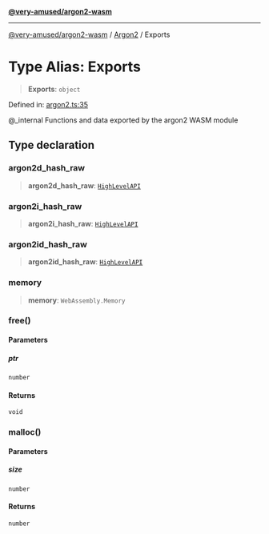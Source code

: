 [**@very-amused/argon2-wasm**](../../../README.md)

***

[@very-amused/argon2-wasm](../../../globals.md) / [Argon2](../README.md) / Exports

# Type Alias: Exports

> **Exports**: `object`

Defined in: [argon2.ts:35](https://github.com/very-amused/argon2-wasm/blob/d2c98b3f3c11a34c56f3a6037963e996a19288c8/src/argon2.ts#L35)

@_internal
Functions and data exported by the argon2 WASM module

## Type declaration

### argon2d\_hash\_raw

> **argon2d\_hash\_raw**: [`HighLevelAPI`](HighLevelAPI.md)

### argon2i\_hash\_raw

> **argon2i\_hash\_raw**: [`HighLevelAPI`](HighLevelAPI.md)

### argon2id\_hash\_raw

> **argon2id\_hash\_raw**: [`HighLevelAPI`](HighLevelAPI.md)

### memory

> **memory**: `WebAssembly.Memory`

### free()

#### Parameters

##### ptr

`number`

#### Returns

`void`

### malloc()

#### Parameters

##### size

`number`

#### Returns

`number`

